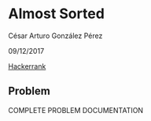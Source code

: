 # Almost Sorted
César Arturo González Pérez

09/12/2017

[Hackerrank](https://www.hackerrank.com/challenges/almost-sorted/)

## Problem
COMPLETE PROBLEM DOCUMENTATION